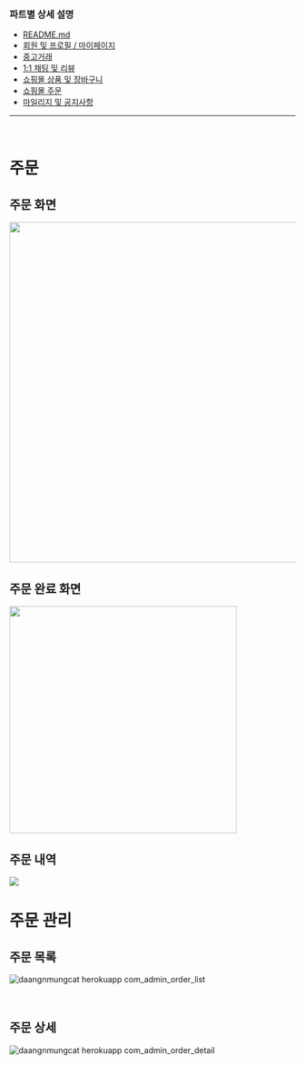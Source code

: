 ### 파트별 상세 설명
- [README.md](https://github.com/ssuktteok/daangnmungcat#readme)
- [회원 및 프로필 / 마이페이지](https://github.com/ssuktteok/daangnmungcat/blob/master/documents/member_view.md)
- [중고거래](https://github.com/ssuktteok/daangnmungcat/blob/master/documents/joongo_view.md)
- [1:1 채팅 및 리뷰](https://github.com/ssuktteok/daangnmungcat/blob/master/documents/chat_review_view.md)
- [쇼핑몰 상품 및 장바구니](https://github.com/ssuktteok/daangnmungcat/blob/master/documents/mall_pdt_cart_view.md)
- [쇼핑몰 주문](https://github.com/ssuktteok/daangnmungcat/blob/master/documents/order_view.md)
- [마일리지 및 공지사항](https://github.com/ssuktteok/daangnmungcat/blob/master/documents/mileage_notice_view.md)

----
<br>


# 주문

## 주문 화면

<img src="https://user-images.githubusercontent.com/75772990/114681694-5b9b2600-9d49-11eb-8001-7886a4e0729e.png" width="600px">

<br>

## 주문 완료 화면


<img src="https://user-images.githubusercontent.com/75772990/114681691-5b028f80-9d49-11eb-8b5c-54f665ba0452.png" width="400px">

<br>

## 주문 내역

<img src="https://user-images.githubusercontent.com/75772990/114679726-65238e80-9d47-11eb-9b49-a6018a851353.png">

<br>

# 주문 관리

## 주문 목록

![daangnmungcat herokuapp com_admin_order_list](https://user-images.githubusercontent.com/75772990/114681683-59d16280-9d49-11eb-8fef-e2ec9a10c2a5.png)

<br>

## 주문 상세

![daangnmungcat herokuapp com_admin_order_detail](https://user-images.githubusercontent.com/75772990/114681680-59d16280-9d49-11eb-8620-124120337878.png)
